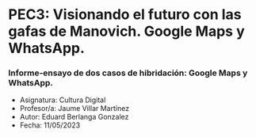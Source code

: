 # PEC3: Visionando el futuro con las gafas de Manovich. Google Maps y WhatsApp.
### Informe-ensayo de dos casos de hibridación: Google Maps y WhatsApp.

- Asignatura: Cultura Digital
- Profesor/a: Jaume Villar Martínez
- Autor: Eduard Berlanga Gonzalez
- Fecha: 11/05/2023
